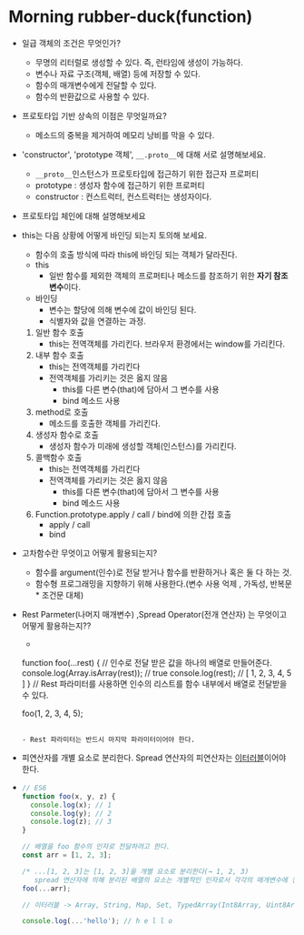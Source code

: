 # Morning rubber-duck(function)

- 일급 객체의 조건은 무엇인가?
  - 무명의 리터럴로 생성할 수 있다.  즉, 런타임에 생성이 가능하다.
  - 변수나 자료 구조(객체, 배열) 등에 저장할 수 있다.
  - 함수의 매개변수에게 전달할 수 있다.
  - 함수의 반환값으로 사용할 수 있다.
- 프로토타입 기반 상속의 이점은 무엇일까요?

  - 메소드의 중복을 제거하여 메모리 낭비를 막을 수 있다.
- 'constructor', 'prototype 객체', `__.proto__`에 대해 서로 설명해보세요.
  - `__proto__`인스턴스가 프로토타입에 접근하기 위한 접근자 프로퍼티
  - prototype :  생성자 함수에 접근하기 위한 프로퍼티
  - constructor : 컨스트럭터, 컨스트럭터는 생성자이다.
- 프로토타입 체인에 대해 설명해보세요



- this는 다음 상황에 어떻게 바인딩 되는지 토의해 보세요.

  - 함수의 호출 방식에 따라 this에 바인딩 되는 객체가 달라진다.
  - this
    - 일반 함수를 제외한 객체의 프로퍼티나 메소드를 참조하기 위한 **자기 참조 변수**이다.
  - 바인딩 
    - 변수는 할당에 의해 변수에 값이 바인딩 된다.
    - 식별자와 값을 연결하는 과정.

  1. 일반 함수 호출
     - this는 전역객체를 가리킨다. 브라우저 환경에서는 window를 가리킨다.
  2. 내부 함수 호출
     - this는 전역객체를 가리킨다
     - 전역객체를 가리키는 것은 옳지 않음
       - this를 다른 변수(that)에 담아서 그 변수를 사용
       - bind 메소드 사용
  3. method로 호출
     - 메소드를 호출한 객체를 가리킨다.
  4. 생성자 함수로 호출
     - 생성자 함수가 미래에 생성할 객체(인스턴스)를 가리킨다.
  5. 콜백함수 호출
     - this는 전역객체를 가리킨다
     - 전역객체를 가리키는 것은 옳지 않음
       - this를 다른 변수(that)에 담아서 그 변수를 사용
       - bind 메소드 사용
  6. Function.prototype.apply / call / bind에 의한 간접 호출
     - apply / call
     - bind





- 고차함수란 무엇이고 어떻게 활용되는지?

  - 함수를  argument(인수)로 전달 받거나 함수를 반환하거나 혹은 둘 다 하는 것.
  - 함수형 프로그래밍을 지향하기 위해 사용한다.(변수 사용 억제 , 가독성, 반복문 * 조건문 대체)

- Rest Parmeter(나머지 매개변수) ,Spread Operator(전개 연산자) 는 무엇이고 어떻게 활용하는지??

  -  ```javascript
    function foo(...rest) { // 인수로 전달 받은 값을 하나의 배열로 만들어준다.
      console.log(Array.isArray(rest)); // true
      console.log(rest); // [ 1, 2, 3, 4, 5 ]
    }
    // Rest 파라미터를 사용하면 인수의 리스트를 함수 내부에서 배열로 전달받을 수 있다.
    
    foo(1, 2, 3, 4, 5);
    ```

  - Rest 파라미터는 반드시 마지막 파라미터이어야 한다.

-  피연산자를 개별 요소로 분리한다. Spread 연산자의 피연산자는 [이터러블](https://poiemaweb.com/es6-iteration-for-of)이어야 한다.

  - ```javascript
    // ES6
    function foo(x, y, z) {
      console.log(x); // 1
      console.log(y); // 2
      console.log(z); // 3
    }
    
    // 배열을 foo 함수의 인자로 전달하려고 한다.
    const arr = [1, 2, 3];
    
    /* ...[1, 2, 3]는 [1, 2, 3]을 개별 요소로 분리한다(→ 1, 2, 3)
       spread 연산자에 의해 분리된 배열의 요소는 개별적인 인자로서 각각의 매개변수에 전달된다. */
    foo(...arr);
    
    // 이터러블 -> Array, String, Map, Set, TypedArray(Int8Array, Uint8Arrayㅊ, Uint8ClampedArray, Int16Array, Uint16Array, Int32Array, Uint32Array, Float32Array, Float64Array), DOM data structure(NodeList, HTMLCollection), Arguments
    
    console.log(...'hello'); // h e l l o
    ```

